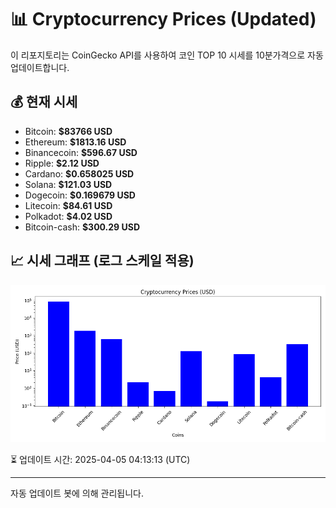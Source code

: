 
# 📊 Cryptocurrency Prices (Updated)

이 리포지토리는 CoinGecko API를 사용하여 코인 TOP 10 시세를 10분가격으로 자동 업데이트합니다.

## 💰 현재 시세
- Bitcoin: **$83766 USD**
- Ethereum: **$1813.16 USD**
- Binancecoin: **$596.67 USD**
- Ripple: **$2.12 USD**
- Cardano: **$0.658025 USD**
- Solana: **$121.03 USD**
- Dogecoin: **$0.169679 USD**
- Litecoin: **$84.61 USD**
- Polkadot: **$4.02 USD**
- Bitcoin-cash: **$300.29 USD**

## 📈 시세 그래프 (로그 스케일 적용)
![Crypto Prices](crypto_prices.png)

⏳ 업데이트 시간: 2025-04-05 04:13:13 (UTC)

---
자동 업데이트 봇에 의해 관리됩니다.
